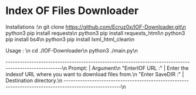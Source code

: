 # Index OF Files Downloader

Installations :\n
git clone https://github.com/Ecruz0x/IOF-Downloader.git\n
python3 pip install requests\n
python3 pip install requests_html\n
python3 pip install bs4\n
python3 pip install lxml_html_clean\n

Usage : \n
cd ./IOF-Downloader\n
python3 ./main.py\n

------------------------------------------------------------------------------------------------------\n
Prompt:           |  Argument\n
"EnterIOF URL :"  |  Enter the indexof URL where you want to download files from.\n
"Enter SaveDIR :" |  Destination directory.\n
------------------------------------------------------------------------------------------------------\n
